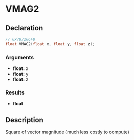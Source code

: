 # VMAG2

## Declaration
```cpp
// 0x787206F8
float VMAG2(float x, float y, float z);
```

### Arguments
- **float:** x
- **float:** y
- **float:** z

### Results
- **float**

## Description
Square of vector magnitude (much less costly to compute)